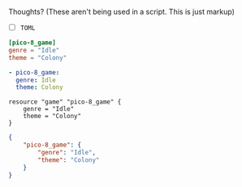 Thoughts? (These aren't being used in a script. This is just markup)
- [ ] `TOML`
```toml
[pico-8_game]
genre = "Idle"
theme = "Colony"
```
```yml
- pico-8_game:
  genre: Idle
  theme: Colony
```
```hcl
resource "game" "pico-8_game" {
	genre = "Idle"
	theme = "Colony"
}
```
```json
{
	"pico-8_game": {
		"genre": "Idle",
		"theme": "Colony"
	}
}
```